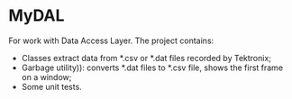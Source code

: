 # MyDAL
For work with Data Access Layer.
The project contains:
* Classes extract data from *.csv or *.dat files recorded by Tektronix;
* Garbage utility)): converts *.dat files to *.csv file, shows the first frame on a window;
* Some unit tests.
